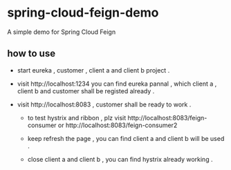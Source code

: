 # spring-cloud-feign-demo
A simple demo for Spring Cloud Feign

## how to use 

* start eureka , customer , client a and client b project . 

* visit http://localhost:1234 you can find eureka pannal , which client a , client b and customer shall be registed already . 
 
* visit http://localhost:8083 , customer shall be ready to work . 

    * to test hystrix and ribbon , plz visit http://localhost:8083/feign-consumer or http://localhost:8083/feign-consumer2

    * keep refresh the page , you can find client a and client b will be used . 
    
    * close client a and client b , you can find hystrix already working . 
    

